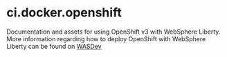 # ci.docker.openshift
Documentation and assets for using OpenShift v3 with WebSphere Liberty.
More information regarding how to deploy OpenShift with WebSphere Liberty can be found on 
[WASDev](https://developer.ibm.com/wasdev/docs/running-websphere-liberty-openshift-v3/)

